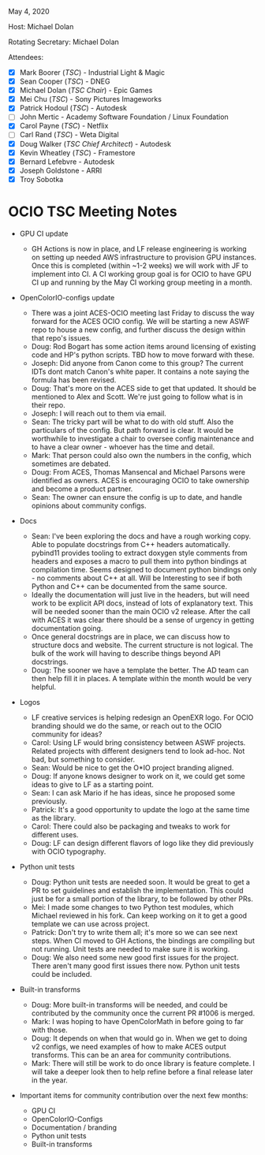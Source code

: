 <!-- SPDX-License-Identifier: CC-BY-4.0 -->
<!-- Copyright Contributors to the OpenColorIO Project. -->

May 4, 2020

Host: Michael Dolan

Rotating Secretary: Michael Dolan

Attendees:
  * [X] Mark Boorer (_TSC_) - Industrial Light & Magic
  * [X] Sean Cooper (_TSC_) - DNEG
  * [X] Michael Dolan (_TSC Chair_) - Epic Games
  * [X] Mei Chu (_TSC_) - Sony Pictures Imageworks
  * [X] Patrick Hodoul (_TSC_) - Autodesk
  * [ ] John Mertic - Academy Software Foundation / Linux Foundation
  * [X] Carol Payne (_TSC_) - Netflix
  * [ ] Carl Rand (_TSC_) - Weta Digital
  * [X] Doug Walker (_TSC Chief Architect_) - Autodesk
  * [X] Kevin Wheatley (_TSC_) - Framestore
  * [X] Bernard Lefebvre - Autodesk
  * [X] Joseph Goldstone - ARRI
  * [X] Troy Sobotka

# **OCIO TSC Meeting Notes**

* GPU CI update
    - GH Actions is now in place, and LF release engineering is working on 
      setting up needed AWS infrastructure to provision GPU instances. Once 
      this is completed (within ~1-2 weeks) we will work with JF to implement
      into CI. A CI working group goal is for OCIO to have GPU CI up and running
      by the May CI working group meeting in a month.

* OpenColorIO-configs update
    - There was a joint ACES-OCIO meeting last Friday to discuss the way 
      forward for the ACES OCIO config. We will be starting a new ASWF repo to
      house a new config, and further discuss the design within that repo's 
      issues.
    - Doug: Rod Bogart has some action items around licensing of existing code 
      and HP's python scripts. TBD how to move forward with these.
    - Joseph: Did anyone from Canon come to this group? The current IDTs dont 
      match Canon's white paper. It contains a note saying the formula has been 
      revised.
    - Doug: That's more on the ACES side to get that updated. It should be 
      mentioned to Alex and Scott. We're just going to follow what is in their 
      repo.
    - Joseph: I will reach out to them via email.
    - Sean: The tricky part will be what to do with old stuff. Also the 
      particulars of the config. But path forward is clear. It would be 
      worthwhile to investigate a chair to oversee config maintenance and to 
      have a clear owner - whoever has the time and detail.
    - Mark: That person could also own the numbers in the config, which 
      sometimes are debated.
    - Doug: From ACES, Thomas Mansencal and Michael Parsons were identified as 
      owners. ACES is encouraging OCIO to take ownership and become a product 
      partner.
    - Sean: The owner can ensure the config is up to date, and handle opinions 
      about community configs.
    
* Docs
    - Sean: I've been exploring the docs and have a rough working copy. Able to 
      populate docstrings from C++ headers automatically. pybind11 provides 
      tooling to extract doxygen style comments from headers and exposes a 
      macro to pull them into python bindings at compilation time. Seems 
      designed to document python bindings only - no comments about C++ at all. 
      Will be Interesting to see if both Python and C++ can be documented from 
      the same source.
    - Ideally the documentation will just live in the headers, but will need 
      work to be explicit API docs, instead of lots of explanatory text. This 
      will be needed sooner than the main OCIO v2 release. After the call with 
      ACES it was clear there should be a sense of urgency in getting 
      documentation going.
    - Once general docstrings are in place, we can discuss how to structure 
      docs and website. The current structure is not logical. The bulk of the 
      work will having to describe things beyond API docstrings.
    - Doug: The sooner we have a template the better. The AD team can then help 
      fill it in places. A template within the month would be very helpful.

* Logos
    - LF creative services is helping redesign an OpenEXR logo. For OCIO 
      branding should we do the same, or reach out to the OCIO community for 
      ideas?
    - Carol: Using LF would bring consistency between ASWF projects. Related 
      projects with different designers tend to look ad-hoc. Not bad, but 
      something to consider.
    - Sean: Would be nice to get the O*IO project branding aligned.
    - Doug: If anyone knows designer to work on it, we could get some ideas to 
      give to LF as a starting point. 
    - Sean: I can ask Mario if he has ideas, since he proposed some previously.
    - Patrick: It's a good opportunity to update the logo at the same time as 
      the library.
    - Carol: There could also be packaging and tweaks to work for different 
      uses.
    - Doug: LF can design different flavors of logo like they did previously 
      with OCIO typography.

* Python unit tests
    - Doug: Python unit tests are needed soon. It would be great to get a PR 
      to set guidelines and establish the implementation. This could just be 
      for a small portion of the library, to be followed by other PRs.
    - Mei: I made some changes to two Python test modules, which Michael 
      reviewed in his fork. Can keep working on it to get a good template we 
      can use across project.
    - Patrick: Don't try to write them all; it's more so we can see next steps. 
      When CI moved to GH Actions, the bindings are compiling but not running. 
      Unit tests are needed to make sure it is working.
    - Doug: We also need some new good first issues for the project. There 
      aren't many good first issues there now. Python unit tests could be 
      included.

* Built-in transforms
    - Doug: More built-in transforms will be needed, and could be contributed 
      by the community once the current PR #1006 is merged.
    - Mark: I was hoping to have OpenColorMath in before going to far with 
      those.
    - Doug: It depends on when that would go in. When we get to doing v2 
      configs, we need examples of how to make ACES output transforms. This can 
      be an area for community contributions.
    - Mark: There will still be work to do once library is feature complete. 
      I will take a deeper look then to help refine before a final release 
      later in the year.
 
* Important items for community contribution over the next few months:
    - GPU CI
    - OpenColorIO-Configs
    - Documentation / branding
    - Python unit tests
    - Built-in transforms
